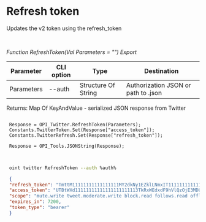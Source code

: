 ﻿---
sidebar_position: 3
---

# Refresh token
 Updates the v2 token using the refresh_token




<br/>


*Function RefreshToken(Val Parameters = "") Export*

 | Parameter | CLI option | Type | Destination |
 |-|-|-|-|
 | Parameters | --auth | Structure Of String | Authorization JSON or path to .json |

 
 Returns: Map Of KeyAndValue - serialized JSON response from Twitter


```bsl title="Code example"
 
 Response = OPI_Twitter.RefreshToken(Parameters);
 Constants.TwitterToken.Set(Response["access_token"]);
 Constants.TwitterRefresh.Set(Response["refresh_token"]);
 
 Response = OPI_Tools.JSONString(Response);
 
```
	


```sh title="CLI command example"
 
 oint twitter RefreshToken --auth %auth%

```

```json title="Result"
 {
 "refresh_token": "TmttM11111111111111111MY2dkNy1EZklLNmxIT1111111111111111xNTg2ODI6MTowOnJ0OjE",
 "access_token": "UTBtWXd11111111111111111111113TkRxWEdxdF9hVlQzOjE3MDUwNTMxNTg2ODE6MTowOmF0OjE",
 "scope": "mute.write tweet.moderate.write block.read follows.read offline.access list.write bookmark.read list.read tweet.write space.read block.write like.write like.read users.read tweet.read bookmark.write mute.read follows.write",
 "expires_in": 7200,
 "token_type": "bearer"
 }
```
